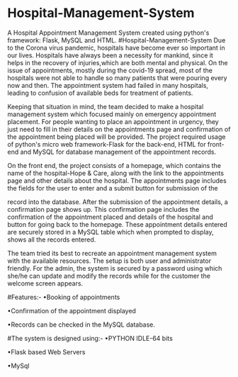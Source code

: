 # Hospital-Management-System
A Hospital Appointment Management System created using python's framework: Flask, MySQL and HTML.
#Hospital-Management-System Due to the Corona virus pandemic, hospitals have become ever so important in our lives. Hospitals have always been a necessity for mankind, since it helps in the recovery of injuries,which are both mental and physical. On the issue of appointments, mostly during the covid-19 spread, most of the hospitals were not able to handle so many patients that were pouring every now and then. The appointment system had failed in many hospitals, leading to confusion of available beds for treatment of patients.

Keeping that situation in mind, the team decided to make a hospital management system which focused mainly on emergency appointment placement. For people wanting to place an appointment in urgency, they just need to fill in their details on the appointments page and confirmation of the appointment being placed will be provided. The project required usage of python's micro web framework-Flask for the back-end, HTML for front-end and MySQL for database management of the appointment records.

On the front end, the project consists of a homepage, which contains the name of the hospital-Hope & Care, along with the link to the appointments page and other details about the hospital. The appointments page includes the fields for the user to enter and a submit button for submission of the

record into the database. After the submission of the appointment details, a confirmation page shows up. This confirmation page includes the confirmation of the appointment placed and details of the hospital and button for going back to the homepage. These appointment details entered are securely stored in a MySQL table which when prompted to display, shows all the records entered.

The team tried its best to recreate an appointment management system with the available resources. The setup is both user and administrator friendly. For the admin, the system is secured by a password using which she/he can update and modify the records while for the customer the welcome screen appears.

#Features:- •Booking of appointments

•Confirmation of the appointment displayed

•Records can be checked in the MySQL database.

#The system is designed using:- •PYTHON IDLE-64 bits

•Flask based Web Servers

•MySql
